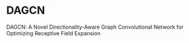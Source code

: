 # DAGCN
DAGCN: A Novel Directionality-Aware Graph Convolutional Network for Optimizing Receptive Field Expansion

